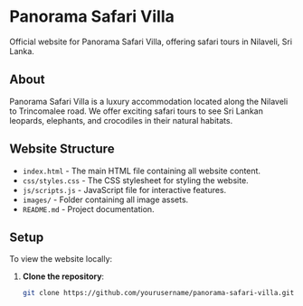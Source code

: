 # Panorama Safari Villa

Official website for Panorama Safari Villa, offering safari tours in Nilaveli, Sri Lanka.

## About

Panorama Safari Villa is a luxury accommodation located along the Nilaveli to Trincomalee road. We offer exciting safari tours to see Sri Lankan leopards, elephants, and crocodiles in their natural habitats.

## Website Structure

- `index.html` - The main HTML file containing all website content.
- `css/styles.css` - The CSS stylesheet for styling the website.
- `js/scripts.js` - JavaScript file for interactive features.
- `images/` - Folder containing all image assets.
- `README.md` - Project documentation.

## Setup

To view the website locally:

1. **Clone the repository**:

   ```bash
   git clone https://github.com/yourusername/panorama-safari-villa.git
